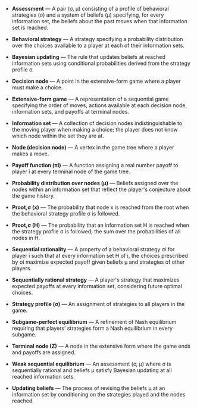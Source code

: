 - **Assessment** — A pair (σ, µ) consisting of a profile of behavioral strategies (σ) and a system of beliefs (µ) specifying, for every information set, the beliefs about the past moves when that information set is reached.

- **Behavioral strategy** — A strategy specifying a probability distribution over the choices available to a player at each of their information sets.

- **Bayesian updating** — The rule that updates beliefs at reached information sets using conditional probabilities derived from the strategy profile σ.

- **Decision node** — A point in the extensive-form game where a player must make a choice.

- **Extensive-form game** — A representation of a sequential game specifying the order of moves, actions available at each decision node, information sets, and payoffs at terminal nodes.

- **Information set** — A collection of decision nodes indistinguishable to the moving player when making a choice; the player does not know which node within the set they are at.

- **Node (decision node)** — A vertex in the game tree where a player makes a move.

- **Payoff function (πi)** — A function assigning a real number payoff to player i at every terminal node of the game tree.

- **Probability distribution over nodes (µ)** — Beliefs assigned over the nodes within an information set that reflect the player's conjecture about the game history.

- **Proot,σ (x)** — The probability that node x is reached from the root when the behavioral strategy profile σ is followed.

- **Proot,σ (H)** — The probability that an information set H is reached when the strategy profile σ is followed; the sum over the probabilities of all nodes in H.

- **Sequential rationality** — A property of a behavioral strategy σi for player i such that at every information set H of i, the choices prescribed by σi maximize expected payoff given beliefs µ and strategies of other players.

- **Sequentially rational strategy** — A player's strategy that maximizes expected payoffs at every information set, considering future optimal choices.

- **Strategy profile (σ)** — An assignment of strategies to all players in the game.

- **Subgame-perfect equilibrium** — A refinement of Nash equilibrium requiring that players’ strategies form a Nash equilibrium in every subgame.

- **Terminal node (Z)** — A node in the extensive form where the game ends and payoffs are assigned.

- **Weak sequential equilibrium** — An assessment (σ, µ) where σ is sequentially rational and beliefs µ satisfy Bayesian updating at all reached information sets.

- **Updating beliefs** — The process of revising the beliefs µ at an information set by conditioning on the strategies played and the nodes reached.
